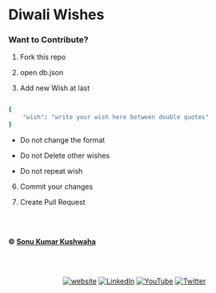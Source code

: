 # Diwali Wishes




### Want to Contribute?



1. Fork this repo



2. open db.json

3. Add new Wish at last 

```bash

{
    "wish": "write your wish here between double quotes"
}

```


* Do not change the format

* Do not Delete other wishes

* Do not repeat wish

6. Commit your changes 

7. Create Pull Request

<br><br>


**&copy; [Sonu Kumar Kushwaha](https://singlebucks.blogspot.com)**



<br/><br/>

<p align="center">
	<a href="https://singlebucks.blogspot.com"><img src="https://img.shields.io/badge/Website-blueviolet?style=flat&logo=google-chrome&logoColor=white" alt="website"></a>
	<a href="https://www.linkedin.com/in/sonukumarkushwaha/"><img src="https://img.shields.io/badge/LinkedIn--_.svg?style=social&logo=linkedin" alt="LinkedIn"></a>
	<a href="https://www.youtube.com/@flyingsonu736"><img src="https://img.shields.io/youtube/channel/subscribers/UCugIYeIc-HzCp-SZxRwuQbA?label=YouTube&style=social&logo=YouTube" alt="YouTube"></a>
	<a href="https://twitter.com/iamsonukushwaha"><img src="https://img.shields.io/twitter/follow/iamsonukushwaha?label=Twitter&style=social" alt="Twitter"></a>
</p>

<br><br>


